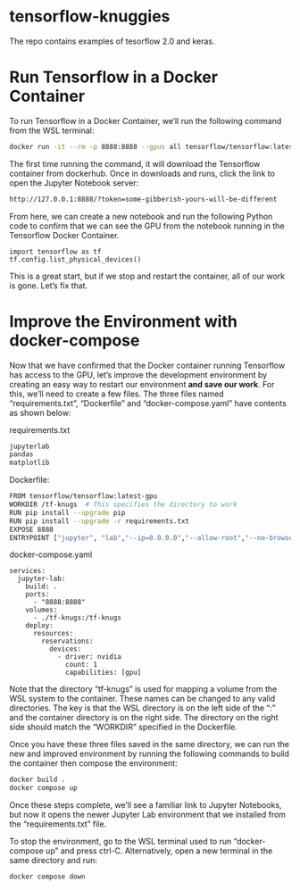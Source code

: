 # tensorflow-knuggies
The repo contains examples of tesorflow 2.0 and keras.

# Run Tensorflow in a Docker Container
To run Tensorflow in a Docker Container, we’ll run the following command from the WSL terminal:

```zsh
docker run -it --rm -p 8888:8888 --gpus all tensorflow/tensorflow:latest-gpu-jupyter
```

The first time running the command, it will download the Tensorflow container from dockerhub. Once in downloads and runs, click the link to open the Jupyter Notebook server:

```zsh
http://127.0.0.1:8888/?token=some-gibberish-yours-will-be-different
```

From here, we can create a new notebook and run the following Python code to confirm that we can see the GPU from the notebook running in the Tensorflow Docker Container.

```jupyter
import tensorflow as tf
tf.config.list_physical_devices()
```
This is a great start, but if we stop and restart the container, all of our work is gone. Let’s fix that.

# Improve the Environment with docker-compose
Now that we have confirmed that the Docker container running Tensorflow has access to the GPU, let’s improve the development environment by creating an easy way to restart our environment __and save our work__. For this, we’ll need to create a few files. The three files named “requirements.txt”, “Dockerfile” and “docker-compose.yaml” have contents as shown below:

requirements.txt

```zsh
jupyterlab
pandas
matplotlib
```

Dockerfile:

```bash
FROM tensorflow/tensorflow:latest-gpu
WORKDIR /tf-knugs  # This specifies the directory to work
RUN pip install --upgrade pip
RUN pip install --upgrade -r requirements.txt
EXPOSE 8888
ENTRYPOINT ["jupyter", "lab","--ip=0.0.0.0","--allow-root","--no-browser"]
```
docker-compose.yaml

```basg
services:
  jupyter-lab:
    build: .
    ports:
      - "8888:8888"
    volumes:
      - ./tf-knugs:/tf-knugs
    deploy:
      resources:
        reservations:
          devices:
            - driver: nvidia
              count: 1
              capabilities: [gpu]
```

Note that the directory “tf-knugs” is used for mapping a volume from the WSL system to the container. These names can be changed to any valid directories. The key is that the WSL directory is on the left side of the “:” and the container directory is on the right side. The directory on the right side should match the “WORKDIR” specified in the Dockerfile.

Once you have these three files saved in the same directory, we can run the new and improved environment by running the following commands to build the container then compose the environment: 

```zsh
docker build .
docker compose up
```

Once these steps complete, we’ll see a familiar link to Jupyter Notebooks, but now it opens the newer Jupyter Lab environment that we installed from the “requirements.txt” file.

To stop the environment, go to the WSL terminal used to run “docker-compose up” and press ctrl-C. Alternatively, open a new terminal in the same directory and run:

```zsh
docker compose down
```
